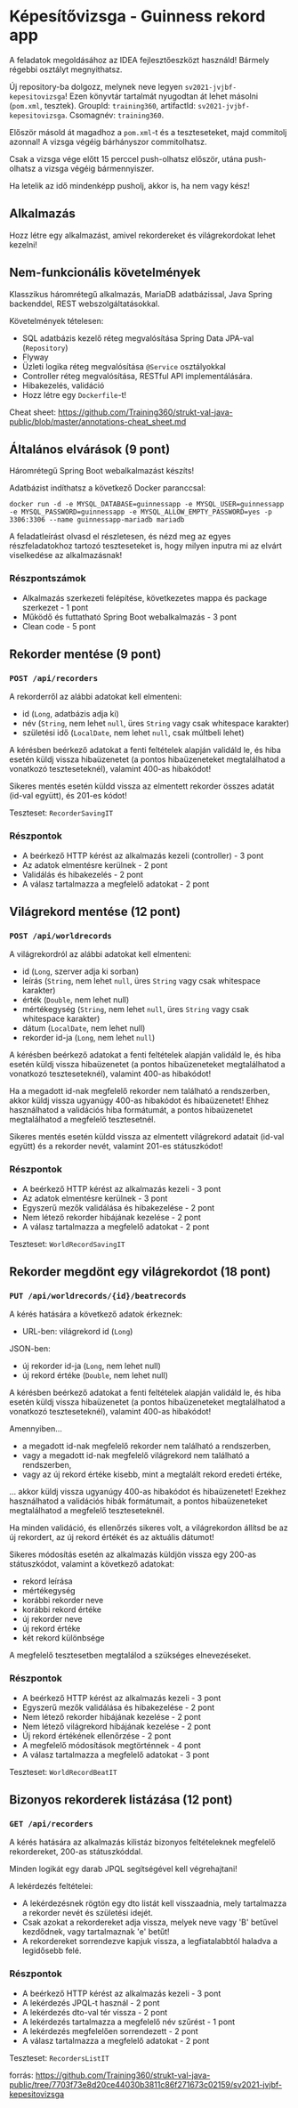 # Képesítővizsga - Guinness rekord app

A feladatok megoldásához az IDEA fejlesztőeszközt használd!
Bármely régebbi osztályt megnyithatsz.

Új repository-ba dolgozz, melynek neve legyen `sv2021-jvjbf-kepesitovizsga`!
Ezen könyvtár tartalmát nyugodtan át lehet másolni (`pom.xml`, tesztek).
GroupId: `training360`, artifactId: `sv2021-jvjbf-kepesitovizsga`. Csomagnév: `training360`.

Először másold át magadhoz a `pom.xml`-t és a teszteseteket, majd commitolj azonnal!
A vizsga végéig bárhányszor commitolhatsz.

Csak a vizsga vége előtt 15 perccel push-olhatsz először, utána push-olhatsz a vizsga végéig bármennyiszer. 

Ha letelik az idő mindenképp pusholj, akkor is, 
ha nem vagy kész!

## Alkalmazás

Hozz létre egy alkalmazást, amivel rekordereket és világrekordokat lehet kezelni!

## Nem-funkcionális követelmények

Klasszikus háromrétegű alkalmazás, MariaDB adatbázissal,
Java Spring backenddel, REST webszolgáltatásokkal.

Követelmények tételesen:

* SQL adatbázis kezelő réteg megvalósítása Spring Data JPA-val (`Repository`)
* Flyway
* Üzleti logika réteg megvalósítása `@Service` osztályokkal
* Controller réteg megvalósítása, RESTful API implementálására.
* Hibakezelés, validáció
* Hozz létre egy `Dockerfile`-t!

Cheat sheet: https://github.com/Training360/strukt-val-java-public/blob/master/annotations-cheat_sheet.md

## Általános elvárások (9 pont)

Háromrétegű Spring Boot webalkalmazást készíts!

Adatbázist indíthatsz a következő Docker paranccsal:

```shell
docker run -d -e MYSQL_DATABASE=guinnessapp -e MYSQL_USER=guinnessapp -e MYSQL_PASSWORD=guinnessapp -e MYSQL_ALLOW_EMPTY_PASSWORD=yes -p 3306:3306 --name guinnessapp-mariadb mariadb
```

A feladatleírást olvasd el részletesen, és nézd meg az egyes részfeladatokhoz tartozó teszteseteket is, 
hogy milyen inputra mi az elvárt viselkedése az alkalmazásnak! 

### Részpontszámok

- Alkalmazás szerkezeti felépítése, következetes mappa és package szerkezet - 1 pont
- Működő és futtatható Spring Boot webalkalmazás - 3 pont
- Clean code - 5 pont

## Rekorder mentése (9 pont)

### `POST /api/recorders`

A rekorderről az alábbi adatokat kell elmenteni:

- id (`Long`, adatbázis adja ki)
- név (`String`, nem lehet `null`, üres `String` vagy csak whitespace karakter)
- születési idő (`LocalDate`, nem lehet `null`, csak múltbeli lehet)

A kérésben beérkező adatokat a fenti feltételek alapján validáld le, és 
hiba esetén küldj vissza hibaüzenetet (a pontos hibaüzeneteket megtalálhatod a vonatkozó teszteseteknél), 
valamint 400-as hibakódot!

Sikeres mentés esetén küldd vissza az elmentett rekorder összes adatát (id-val együtt), és 201-es kódot!

Teszteset: `RecorderSavingIT`

### Részpontok

* A beérkező HTTP kérést az alkalmazás kezeli (controller) - 3 pont
* Az adatok elmentésre kerülnek - 2 pont
* Validálás és hibakezelés - 2 pont
* A válasz tartalmazza a megfelelő adatokat - 2 pont

## Világrekord mentése (12 pont)

### `POST /api/worldrecords`

A világrekordról az alábbi adatokat kell elmenteni:

- id (`Long`, szerver adja ki sorban)
- leírás (`String`, nem lehet `null`, üres `String` vagy csak whitespace karakter)
- érték (`Double`, nem lehet null)
- mértékegység (`String`, nem lehet `null`, üres `String` vagy csak whitespace karakter)
- dátum (`LocalDate`, nem lehet null)
- rekorder id-ja (`Long`, nem lehet `null`)

A kérésben beérkező adatokat a fenti feltételek alapján validáld le, és hiba esetén küldj vissza hibaüzenetet 
(a pontos hibaüzeneteket megtalálhatod a vonatkozó teszteseteknél), valamint 400-as hibakódot!

Ha a megadott id-nak megfelelő rekorder nem található a rendszerben, akkor küldj vissza ugyanúgy 400-as hibakódot és hibaüzenetet! 
Ehhez használhatod a validációs hiba formátumát, a pontos hibaüzenetet megtalálhatod a megfelelő tesztesetnél.

Sikeres mentés esetén küldd vissza az elmentett világrekord adatait (id-val együtt) és a rekorder nevét, valamint 201-es státuszkódot! 


### Részpontok

* A beérkező HTTP kérést az alkalmazás kezeli - 3 pont
* Az adatok elmentésre kerülnek - 3 pont
* Egyszerű mezők validálása és hibakezelése - 2 pont
* Nem létező rekorder hibájának kezelése - 2 pont
* A válasz tartalmazza a megfelelő adatokat - 2 pont

Teszteset: `WorldRecordSavingIT`

## Rekorder megdönt egy világrekordot (18 pont)

### `PUT /api/worldrecords/{id}/beatrecords`

A kérés hatására a következő adatok érkeznek:

- URL-ben: világrekord id (`Long`)
  
JSON-ben:

- új rekorder id-ja  (`Long`, nem lehet null)
- új rekord értéke (`Double`, nem lehet null)

A kérésben beérkező adatokat a fenti feltételek alapján validáld le, 
és hiba esetén küldj vissza hibaüzenetet (a pontos hibaüzeneteket megtalálhatod a vonatkozó teszteseteknél), 
valamint 400-as hibakódot!

Amennyiben...

- a megadott id-nak megfelelő rekorder nem található a rendszerben,
- vagy a megadott id-nak megfelelő világrekord nem található a rendszerben,
- vagy az új rekord értéke kisebb, mint a megtalált rekord eredeti értéke,

... akkor küldj vissza ugyanúgy 400-as hibakódot és hibaüzenetet! 
Ezekhez használhatod a validációs hibák formátumait, a pontos hibaüzeneteket megtalálhatod a megfelelő teszteseteknél.

Ha minden validáció, és ellenőrzés sikeres volt, a világrekordon állítsd be az új rekordert, az új rekord értékét
és az aktuális dátumot!

Sikeres módosítás esetén az alkalmazás küldjön vissza egy 200-as státuszkódot, valamint a következő adatokat:

- rekord leírása
- mértékegység
- korábbi rekorder neve
- korábbi rekord értéke
- új rekorder neve
- új rekord értéke
- két rekord különbsége

A megfelelő tesztesetben megtalálod a szükséges elnevezéseket.

### Részpontok

- A beérkező HTTP kérést az alkalmazás kezeli - 3 pont
- Egyszerű mezők validálása és hibakezelése - 2 pont
- Nem létező rekorder hibájának kezelése - 2 pont
- Nem létező világrekord hibájának kezelése - 2 pont
- Új rekord értékének ellenőrzése - 2 pont
- A megfelelő módosítások megtörténnek - 4 pont
- A válasz tartalmazza a megfelelő adatokat - 3 pont

Teszteset: `WorldRecordBeatIT`

## Bizonyos rekorderek listázása (12 pont)

### `GET /api/recorders`

A kérés hatására az alkalmazás kilistáz bizonyos feltételeknek megfelelő rekordereket, 200-as státuszkóddal.

Minden logikát egy darab JPQL segítségével kell végrehajtani!

A lekérdezés feltételei:

- A lekérdezésnek rögtön egy dto listát kell visszaadnia, mely tartalmazza a rekorder nevét és születési idejét.
- Csak azokat a rekordereket adja vissza, melyek neve vagy 'B' betűvel kezdődnek, vagy tartalmaznak 'e' betűt!
- A rekordereket sorrendezve kapjuk vissza, a legfiatalabbtól haladva a legidősebb felé.

### Részpontok

- A beérkező HTTP kérést az alkalmazás kezeli - 3 pont
- A lekérdezés JPQL-t használ - 2 pont
- A lekérdezés dto-val tér vissza - 2 pont
- A lekérdezés tartalmazza a megfelelő név szűrést - 1 pont
- A lekérdezés megfelelően sorrendezett - 2 pont
- A válasz tartalmazza a megfelelő adatokat - 2 pont

Teszteset: `RecordersListIT`

forrás: https://github.com/Training360/strukt-val-java-public/tree/7703f73e8d20ce44030b3811c86f271673c02159/sv2021-jvjbf-kepesitovizsga
